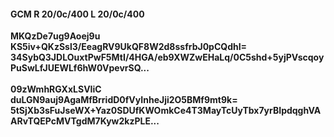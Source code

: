 #### GCM R 20/0c/400 L 20/0c/400
**MKQzDe7ug9Aoej9u**<br/>**KS5iv+QKzSsl3/EeagRV9UkQF8W2d8ssfrbJ0pCQdhI=**<br/>**34SybQ3JDLOuxtPwF5MtI/4HGA/eb9XWZwEHaLq/0C5shd+5yjPVscqoyPuSwLfJUEWLf6hW0VpevrSQ...**<br/><br/>
**09zWmhRGXxLSVIiC**<br/>**duLGN9auj9AgaMfBrridD0fVyInheJji2O5BMf9mt9k=**<br/>**5tSjXb3sFuJseWX+Yaz0SDUfKWOmkCe4T3MayTcUyTbx7yrBIpdqghVAARvTQEPcMVTgdM7Kyw2kzPLE...**